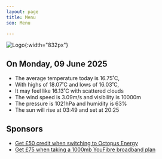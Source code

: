 ```yaml
---
layout: page
title: Menu
seo: Menu

---
```


![Logo](/images/logo.jpg){:width="832px"}

<!-- weather_marker starts -->
## On Monday, 09 June 2025

- The average temperature today is 16.75˚C,
- With highs of 18.07˚C and lows of 16.03˚C,
- It may feel like 16.13˚C with scattered clouds
- The wind speed is 3.09m/s and visibility is 10000m
- The pressure is 1021hPa and humidity is 63%
- The sun will rise at 03:49 and set at 20:25

<!-- weather_marker ends -->

## Sponsors

- [Get £50 credit when switching to Octopus Energy](https://bit.ly/3oD1nnS)
- [Get £75 when taking a 1000mb YouFibre broadband plan](https://aklam.io/91zWhU?)
